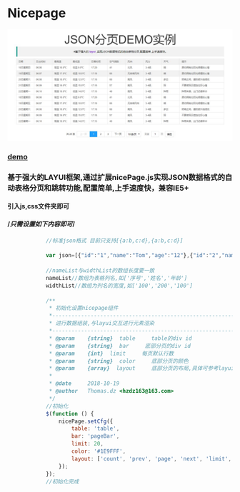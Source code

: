 # Nicepage
![Image text](https://github.com/duzhen-cn/Nicepage/blob/master/index.jpg)
### [demo](http://nicezz.com/NicePage/index.html)<br>
### 基于强大的LAYUI框架,通过扩展nicePage.js实现JSON数据格式的自动表格分页和跳转功能,配置简单,上手速度快，兼容IE5+<br>
#### 引入js,css文件夹即可
#### /*只需设置如下内容即可*/
```javascript
			//标准json格式 目前只支持[{a:b,c:d},{a:b,c:d}]

			var json=[{"id":"1","name":"Tom","age":"12"},{"id":"2","name":"Joy","age":"13"}]

			//nameList与widthList的数组长度要一致
			nameList//数组为表格列名,如['序号','姓名','年龄']
			widthList//数组为列名的宽度,如['100','200','100']
			
			/**
			 * 初始化设置nicepage组件
			 *------------------------------------------------------------
			 * 进行数据组装,与layui交互进行元素渲染
			 *-------------------------------------------------------------
			 * @param    {string}  table     table的div id
			 * @param    {string}  bar     底部分页的div id
			 * @param    {int}  limit     每页默认行数
			 * @param    {string}  color     底部分页的颜色
			 * @param    {array}  layout     底部分页的布局,具体可参考layui api
			 *
			 * @date     2018-10-19
			 * @author   Thomas.dz <hzdz163@163.com>
			 */
			//初始化
			$(function () {
				nicePage.setCfg({
					table: 'table',
					bar: 'pageBar',
					limit: 20,
					color: '#1E9FFF',
					layout: ['count', 'prev', 'page', 'next', 'limit', 'skip']
				});
			});
			//初始化完成
